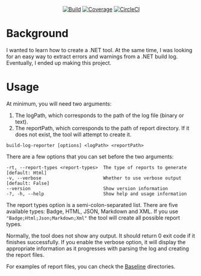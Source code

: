 <div align="center">

[![Build](https://gist.github.com/gpetrounrt/12e53399727fc04da47e22494e6e2681/raw/BuildLogBadge.svg)](https://circleci.com/api/v1.1/project/github/gpetrounrt/buildlogreporter/latest/artifacts/0/Users/circleci/project/artifacts/Report/BuildLogReport.htm?branch=main)
[![Coverage](https://gist.github.com/gpetrounrt/12e53399727fc04da47e22494e6e2681/raw/CoverageBadge.svg)](https://circleci.com/api/v1.1/project/github/gpetrounrt/buildlogreporter/latest/artifacts/0/Users/circleci/project/artifacts/Coverage/Report/index.htm?branch=main)
[![CircleCI](https://img.shields.io/circleci/build/gh/gpetrounrt/BuildLogReporter/main?label=circleci&style=plastic&token=8b571c9d36c58f851da996c00b86a356312ab969)](https://circleci.com/gh/gpetrounrt/BuildLogReporter/tree/main)

</div>

# Background

I wanted to learn how to create a .NET tool. At the same time, I was looking for an easy way to extract errors and warnings from a .NET build log. Eventually, I ended up making this project.

# Usage

At minimum, you will need two arguments:

1. The logPath, which corresponds to the path of the log file (binary or text).
2. The reportPath, which corresponds to the path of report directory. If it does not exist, the tool will attempt to create it.

```
build-log-reporter [options] <logPath> <reportPath>
```

There are a few options that you can set before the two arguments:

```
-rt, --report-types <report-types>  The type of reports to generate [default: Html]
-v, --verbose                       Whether to use verbose output [default: False]
--version                           Show version information
-?, -h, --help                      Show help and usage information
```

The report types option is a semi-colon-separated list. There are five available types: Badge, HTML, JSON, Markdown and XML. If you use `"Badge;Html;Json;Markdown;Xml"` the tool will create all possible report types.

Normally, the tool does not show any output. It should return 0 exit code if it finishes successfully. If you enable the verbose option, it will display the appropriate information as it progresses with parsing the log and creating the report files.

For examples of report files, you can check the [Baseline](tests/BuildLogReporter.IntegrationTests/Baseline) directories.